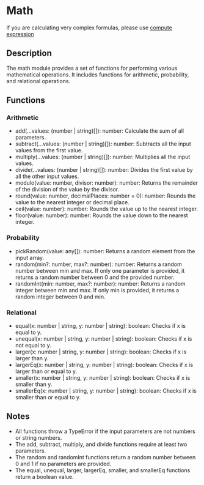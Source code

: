 # Math

If you are calculating very complex formulas, please use [compute expression](/guide/compute-expression.html)

## Description

The math module provides a set of functions for performing various mathematical operations. It includes functions for arithmetic, probability, and relational operations.

## Functions

### Arithmetic

- add(...values: (number | string)[]): number: Calculate the sum of all parameters.
- subtract(...values: (number | string)[]): number: Subtracts all the input values from the first value.
- multiply(...values: (number | string)[]): number: Multiplies all the input values.
- divide(...values: (number | string)[]): number: Divides the first value by all the other input values.
- modulo(value: number, divisor: number): number: Returns the remainder of the division of the value by the divisor.
- round(value: number, decimalPlaces: number = 0): number: Rounds the value to the nearest integer or decimal place.
- ceil(value: number): number: Rounds the value up to the nearest integer.
- floor(value: number): number: Rounds the value down to the nearest integer.

### Probability

- pickRandom(value: any[]): number: Returns a random element from the input array.
- random(min?: number, max?: number): number: Returns a random number between min and max. If only one parameter is provided, it returns a random number between 0 and the provided number.
- randomInt(min: number, max?: number): number: Returns a random integer between min and max. If only min is provided, it returns a random integer between 0 and min.

### Relational

- equal(x: number | string, y: number | string): boolean: Checks if x is equal to y.
- unequal(x: number | string, y: number | string): boolean: Checks if x is not equal to y.
- larger(x: number | string, y: number | string): boolean: Checks if x is larger than y.
- largerEq(x: number | string, y: number | string): boolean: Checks if x is larger than or equal to y.
- smaller(x: number | string, y: number | string): boolean: Checks if x is smaller than y.
- smallerEq(x: number | string, y: number | string): boolean: Checks if x is smaller than or equal to y.

## Notes

- All functions throw a TypeError if the input parameters are not numbers or string numbers.
- The add, subtract, multiply, and divide functions require at least two parameters.
- The random and randomInt functions return a random number between 0 and 1 if no parameters are provided.
- The equal, unequal, larger, largerEq, smaller, and smallerEq functions return a boolean value.
